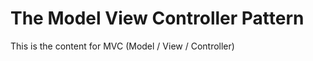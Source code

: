 The Model View Controller Pattern
=================================
This is the content for MVC (Model / View / Controller)